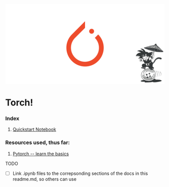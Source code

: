 <img src = 'imgs/pytorch.png'></img>

# Torch!

### Index

1. [Quickstart Notebook](quickstart.ipynb)

### **Resources used, thus far:**

1. [Pytorch -- learn the basics](https://pytorch.org/tutorials/beginner/basics/intro.html)

TODO

- [ ] Link .ipynb files to the correpsonding sections of the docs in this readme.md, so others can use